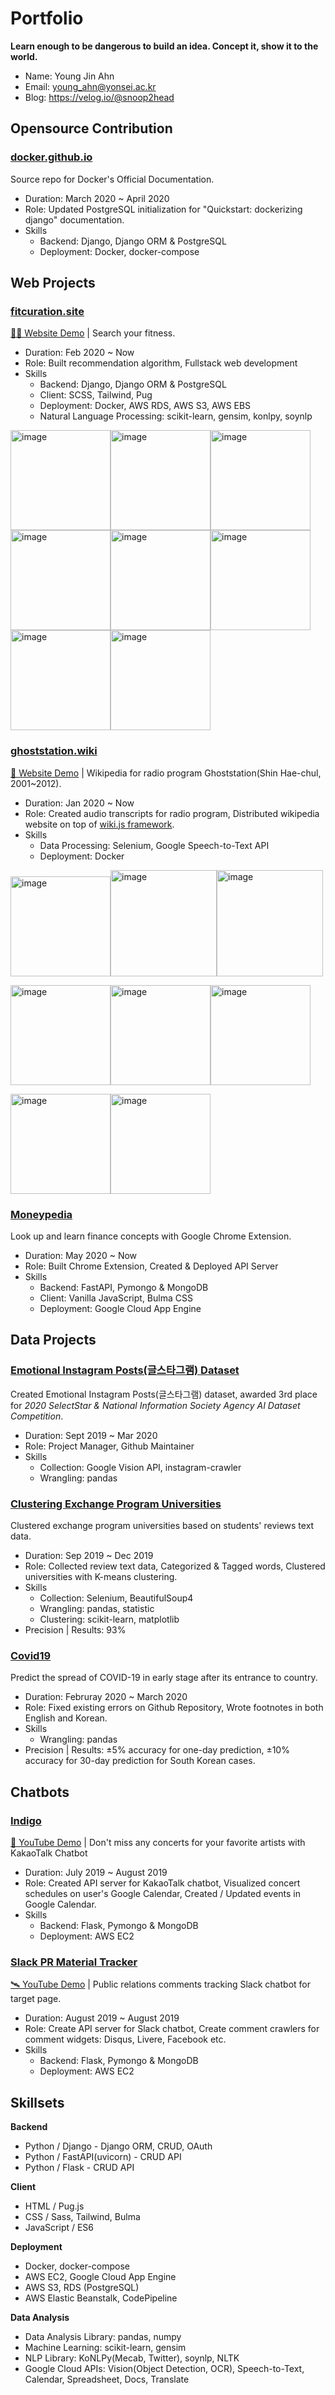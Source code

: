 # Portfolio

**Learn enough to be dangerous to build an idea. Concept it, show it to the world.**

* Name: Young Jin Ahn
* Email: young_ahn@yonsei.ac.kr
* Blog: https://velog.io/@snoop2head

## Opensource Contribution

### [docker.github.io](https://github.com/docker/docker.github.io)

Source repo for Docker's Official Documentation.

* Duration: March 2020 ~ April 2020
* Role: Updated PostgreSQL initialization for "Quickstart: dockerizing django" documentation.
* Skills
  * Backend: Django, Django ORM & PostgreSQL
  * Deployment: Docker, docker-compose

## Web Projects

### [fitcuration.site](https://github.com/fitcuration)

[🏋️‍♂️ Website Demo](http://fitcuration.site/) | Search your fitness.

* Duration: Feb 2020 ~ Now
* Role: Built recommendation algorithm, Fullstack web development
* Skills
  * Backend: Django, Django ORM & PostgreSQL
  * Client: SCSS, Tailwind, Pug
  * Deployment: Docker, AWS RDS, AWS S3, AWS EBS
  * Natural Language Processing: scikit-learn, gensim, konlpy, soynlp

<img width="160" alt="image" src="./images/fit_1_home_1.jpg"><img width="160" alt="image" src="./images/fit_2_search_1.jpg"><img width="160" alt="image" src="./images/fit_2_search_3.jpg"><img width="160" alt="image" src="./images/fit_3_exercise_specific.jpg"><img width="160" alt="image" src="./images/fit_5_category.jpg"><img width="160" alt="image" src="./images/fit_5_category_1.jpg"><img width="160" alt="image" src="./images/fit_5_category_2.jpg"><img width="160" alt="image" src="./images/fit_4_user.jpg">

### [ghoststation.wiki](https://github.com/ghoststation)

[👻 Website Demo](http://ec2-54-180-118-197.ap-northeast-2.compute.amazonaws.com/ko/home) | Wikipedia for radio program Ghoststation(Shin Hae-chul,  2001~2012).

* Duration: Jan 2020 ~ Now
* Role: Created audio transcripts for radio program, Distributed wikipedia website on top of [wiki.js framework](https://github.com/Requarks/wiki).
* Skills
  * Data Processing: Selenium, Google Speech-to-Text API
  * Deployment: Docker

<img width="160" alt="image" src="./images/ghost_1_1home.jpg"><img width="170" alt="image" src="./images/ghost_1_edit.jpg"><img width="170" alt="image" src="./images/ghost1-edit2.jpg">

<img width="160" alt="image" src="./images/ghost2-queries.jpg"><img width="160" alt="image" src="./images/ghost2-transcript_page.jpg"><img width="160" alt="image" src="./images/ghost6_comments.jpg">

<img width="160" alt="image" src="./images/ghost3_login.jpg"><img width="160" alt="image" src="./images/ghost4_personal_page.jpg">

### [Moneypedia](https://github.com/Moneypedia/finance-extension)

Look up and learn finance concepts with Google Chrome Extension.

* Duration: May 2020 ~ Now
* Role: Built Chrome Extension, Created & Deployed API Server
* Skills
  * Backend: FastAPI, Pymongo & MongoDB
  * Client: Vanilla JavaScript, Bulma CSS
  * Deployment: Google Cloud App Engine

## Data Projects

### [Emotional Instagram Posts(글스타그램) Dataset](https://github.com/Keracorn/geulstagram)

Created Emotional Instagram Posts(글스타그램) dataset, awarded 3rd place for *2020 SelectStar & National Information Society Agency AI Dataset Competition*.

* Duration: Sept 2019 ~ Mar 2020
* Role: Project Manager, Github Maintainer
* Skills
  * Collection: Google Vision API, instagram-crawler
  * Wrangling: pandas

### [Clustering Exchange Program Universities](https://github.com/snoop2head/OIA_Text_Wrangling/blob/master/안영진_2015190122_정보처리연습_최종보고서.pdf)

Clustered exchange program universities based on students' reviews text data.

* Duration: Sep 2019  ~ Dec 2019
* Role: Collected review text data, Categorized & Tagged words, Clustered universities with K-means clustering.
* Skills
  * Collection: Selenium, BeautifulSoup4
  * Wrangling: pandas, statistic
  * Clustering: scikit-learn, matplotlib
* Precision | Results: 93%

###  [Covid19](https://github.com/Rank23/COVID19)

Predict the spread of COVID-19 in early stage after its entrance to country.

* Duration: Februray 2020 ~ March 2020
* Role: Fixed existing errors on Github Repository, Wrote footnotes in both English and Korean.
* Skills
  * Wrangling: pandas
* Precision | Results: ±5% accuracy for one-day prediction, ±10% accuracy for 30-day prediction for South Korean cases.

## Chatbots

### [Indigo](https://github.com/snoop2head/indigo)

[🎹 YouTube Demo](https://www.youtube.com/watch?v=uIOWqumaOD4) | Don't miss any concerts for your favorite artists with KakaoTalk Chatbot

* Duration: July 2019 ~ August 2019
* Role: Created API server for KakaoTalk chatbot, Visualized concert schedules on user's Google Calendar, Created / Updated events in Google Calendar.
* Skills
  * Backend: Flask, Pymongo & MongoDB
  * Deployment: AWS EC2

### [Slack PR Material Tracker](https://github.com/snoop2head/comments_tracker)

[🛰 YouTube Demo](https://youtu.be/15vnPbewoLw) | Public relations comments tracking Slack chatbot for target page.

* Duration: August 2019 ~ August 2019
* Role: Create API server for Slack chatbot, Create comment crawlers for comment widgets: Disqus, Livere, Facebook etc.
* Skills
  * Backend: Flask, Pymongo & MongoDB
  * Deployment: AWS EC2

## Skillsets

**Backend**

* Python / Django - Django ORM, CRUD, OAuth
* Python / FastAPI(uvicorn) - CRUD API
* Python / Flask - CRUD API

**Client**

* HTML / Pug.js
* CSS / Sass, Tailwind, Bulma
* JavaScript / ES6

**Deployment**

* Docker, docker-compose
* AWS EC2, Google Cloud App Engine
* AWS S3, RDS (PostgreSQL)
* AWS Elastic Beanstalk, CodePipeline

**Data Analysis**

* Data Analysis Library: pandas, numpy
* Machine Learning: scikit-learn, gensim
* NLP Library: KoNLPy(Mecab, Twitter), soynlp, NLTK
* Google Cloud APIs: Vision(Object Detection, OCR), Speech-to-Text, Calendar, Spreadsheet, Docs, Translate